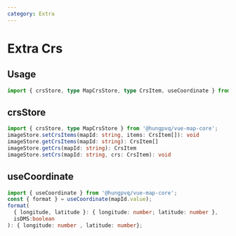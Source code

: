 ```yaml
---
category: Extra
---
```


# Extra Crs

<FunctionInfo fn="Extra Crs" package="Map - Core" :frontmatter="$frontmatter" />

## Usage

```ts
import { crsStore, type MapCrsStore, type CrsItem, useCoordinate } from '@hungpvq/vue-map-core';
```

## crsStore

```ts
import { crsStore, type MapCrsStore } from '@hungpvq/vue-map-core';
imageStore.setCrsItems(mapId: string, items: CrsItem[]): void
imageStore.getCrsItems(mapId: string): CrsItem[]
imageStore.getCrs(mapId: string): CrsItem
imageStore.setCrs(mapId: string, crs: CrsItem): void
```

## useCoordinate

```ts
import { useCoordinate } from '@hungpvq/vue-map-core';
const { format } = useCoordinate(mapId.value);
format(
  { longitude, latitude }: { longitude: number; latitude: number },
  isDMS:boolean
): { longitude: number , latitude: number};
```
